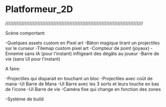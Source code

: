 # Platformeur_2D

//////////////////////////////////////////////////////////////////////////////////////

Scène comportant:

-Quelques assets custom en Pixel art
-Bâton magique tirant un projectiles sur le curseur
-Tilemap custom pixel art
-Compteur de point (joyaux)
-Ennemie sans IA (pour l'instant) infligeant des dégâts au joueur
-Barre de vie (sans UI pour l'instant)


A faire:

-Projectiles qui disparait en touchant un bloc
-Projectiles avec coût de mana
-UI Barre de Mana 
-UI Barre avec les 3 sorts et leurs touche en bas de l'icone
-UI Barre de vie
-Caméra fixe qui change en fonction des zones

-Système de build









